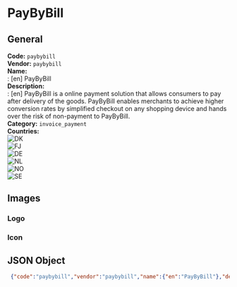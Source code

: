 # PayByBill 
## General 
**Code:** `paybybill`  
**Vendor:** `paybybill`  
**Name:**  
:	[en] PayByBill  
**Description:**  
: [en] PayByBill is a online payment solution that allows consumers to pay after delivery of the goods. PayByBill enables merchants to achieve higher conversion rates by simplified checkout on any shopping device and hands over the risk of non-payment to PayByBill.  
**Category:** `invoice_payment`  
**Countries:**  
![DK](https://cdnjs.cloudflare.com/ajax/libs/flag-icon-css/3.3.0/flags/4x3/DK.svg#w24)  
![FJ](https://cdnjs.cloudflare.com/ajax/libs/flag-icon-css/3.3.0/flags/4x3/FJ.svg#w24)  
![DE](https://cdnjs.cloudflare.com/ajax/libs/flag-icon-css/3.3.0/flags/4x3/DE.svg#w24)  
![NL](https://cdnjs.cloudflare.com/ajax/libs/flag-icon-css/3.3.0/flags/4x3/NL.svg#w24)  
![NO](https://cdnjs.cloudflare.com/ajax/libs/flag-icon-css/3.3.0/flags/4x3/NO.svg#w24)  
![SE](https://cdnjs.cloudflare.com/ajax/libs/flag-icon-css/3.3.0/flags/4x3/SE.svg#w24)  
 
## Images 
### Logo 
### Icon 
## JSON Object 
```json
 {"code":"paybybill","vendor":"paybybill","name":{"en":"PayByBill"},"description":{"en":"PayByBill is a online payment solution that allows consumers to pay after delivery of the goods. PayByBill enables merchants to achieve higher conversion rates by simplified checkout on any shopping device and hands over the risk of non-payment to PayByBill."},"countries":["DK","FJ","DE","NL","NO","SE"],"category":"invoice_payment"}```  
